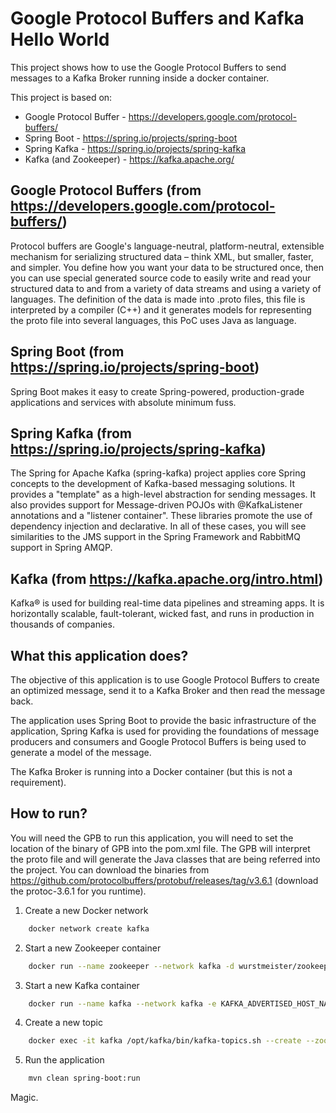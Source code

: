 # Google Protocol Buffers and Kafka Hello World

This project shows how to use the Google Protocol Buffers to send messages to a Kafka Broker running inside a docker container.

This project is based on:

* Google Protocol Buffer - https://developers.google.com/protocol-buffers/
* Spring Boot - https://spring.io/projects/spring-boot
* Spring Kafka - https://spring.io/projects/spring-kafka
* Kafka (and Zookeeper) - https://kafka.apache.org/


## Google Protocol Buffers (from https://developers.google.com/protocol-buffers/)

Protocol buffers are Google's language-neutral, platform-neutral, extensible mechanism for serializing structured data – think XML, but smaller, faster, and simpler. You define how you want your data to be structured once, then you can use special generated source code to easily write and read your structured data to and from a variety of data streams and using a variety of languages. The definition of the data is made into .proto files, this file is interpreted by a compiler (C++) and it generates models for representing the proto file into several languages, this PoC uses Java as language.

## Spring Boot (from https://spring.io/projects/spring-boot)

Spring Boot makes it easy to create Spring-powered, production-grade applications and services with absolute minimum fuss. 

## Spring Kafka (from https://spring.io/projects/spring-kafka)

The Spring for Apache Kafka (spring-kafka) project applies core Spring concepts to the development of Kafka-based messaging solutions. It provides a "template" as a high-level abstraction for sending messages. It also provides support for Message-driven POJOs with @KafkaListener annotations and a "listener container". These libraries promote the use of dependency injection and declarative. In all of these cases, you will see similarities to the JMS support in the Spring Framework and RabbitMQ support in Spring AMQP.

## Kafka (from https://kafka.apache.org/intro.html)

Kafka® is used for building real-time data pipelines and streaming apps. It is horizontally scalable, fault-tolerant, wicked fast, and runs in production in thousands of companies.

## What this application does?

The objective of this application is to use Google Protocol Buffers to create an optimized message, send it to a Kafka Broker and then read the message back.

The application uses Spring Boot to provide the basic infrastructure of the application, Spring Kafka is used for providing  the foundations of message producers and consumers and Google Protocol Buffers is being used to generate a model of the message.

The Kafka Broker is running into a Docker container (but this is not a requirement).

## How to run?

You will need the GPB to run this application, you will need to set the location of the binary of GPB into the pom.xml file. The GPB will interpret the proto file and will generate the Java classes that are being referred into the project. You can download the binaries from https://github.com/protocolbuffers/protobuf/releases/tag/v3.6.1 (download the protoc-3.6.1 for you runtime).

1) Create a new Docker network
```bash
	docker network create kafka
```
2) Start a new Zookeeper container
```bash
	docker run --name zookeeper --network kafka -d wurstmeister/zookeeper
```
3) Start a new Kafka container
```bash
	docker run --name kafka --network kafka -e KAFKA_ADVERTISED_HOST_NAME=127.0.0.1 -e KAFKA_ZOOKEEPER_CONNECT=zookeeper:2181 -p 9092:9092 -d wurstmeister/kafka
```
4) Create a new topic
```bash
	docker exec -it kafka /opt/kafka/bin/kafka-topics.sh --create --zookeeper zookeeper:2181 --replication-factor 1 --partitions 1 --topic gpb.t
```
5) Run the application
```bash
	mvn clean spring-boot:run
```

Magic.